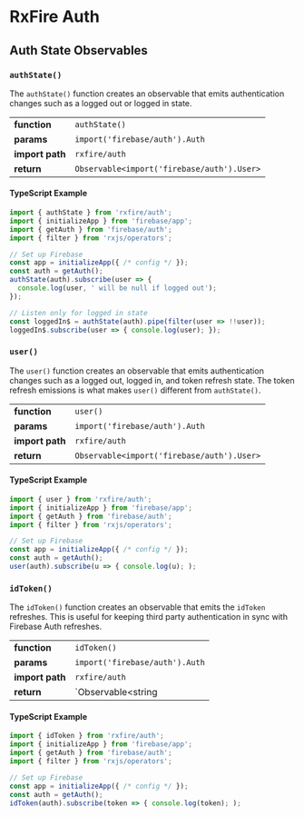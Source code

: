 # RxFire Auth

## Auth State Observables

### `authState()`
The `authState()` function creates an observable that emits authentication changes such as a logged out or logged in state.

|                 |                                             |
|-----------------|---------------------------------------------|
| **function**    | `authState()`                               |
| **params**      | `import('firebase/auth').Auth`              |
| **import path** | `rxfire/auth`                               |
| **return**      | `Observable<import('firebase/auth').User>`  |

#### TypeScript Example
```ts
import { authState } from 'rxfire/auth';
import { initializeApp } from 'firebase/app';
import { getAuth } from 'firebase/auth';
import { filter } from 'rxjs/operators';

// Set up Firebase
const app = initializeApp({ /* config */ });
const auth = getAuth();
authState(auth).subscribe(user => {
  console.log(user, ' will be null if logged out');
});

// Listen only for logged in state
const loggedIn$ = authState(auth).pipe(filter(user => !!user));
loggedIn$.subscribe(user => { console.log(user); });
```

### `user()`
The `user()` function creates an observable that emits authentication changes such as a logged out, logged in, and token refresh state. The token refresh emissions is what makes `user()` different from `authState()`.

|                 |                                             |
|-----------------|---------------------------------------------|
| **function**    | `user()`                                    |
| **params**      | `import('firebase/auth').Auth`              |
| **import path** | `rxfire/auth`                               |
| **return**      | `Observable<import('firebase/auth').User>`  |

#### TypeScript Example
```ts
import { user } from 'rxfire/auth';
import { initializeApp } from 'firebase/app';
import { getAuth } from 'firebase/auth';
import { filter } from 'rxjs/operators';

// Set up Firebase
const app = initializeApp({ /* config */ });
const auth = getAuth();
user(auth).subscribe(u => { console.log(u); );
```

### `idToken()`
The `idToken()` function creates an observable that emits the `idToken` refreshes. This is useful for keeping third party authentication in sync with Firebase Auth refreshes.

|                 |                                          |
|-----------------|------------------------------------------|
| **function**    | `idToken()`                              |
| **params**      | `import('firebase/auth').Auth`           |
| **import path** | `rxfire/auth`                            |
| **return**      | `Observable<string|null>`                |

#### TypeScript Example
```ts
import { idToken } from 'rxfire/auth';
import { initializeApp } from 'firebase/app';
import { getAuth } from 'firebase/auth';
import { filter } from 'rxjs/operators';

// Set up Firebase
const app = initializeApp({ /* config */ });
const auth = getAuth();
idToken(auth).subscribe(token => { console.log(token); );
```
